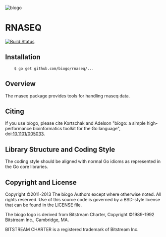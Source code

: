 ![bíogo](https://raw.githubusercontent.com/biogo/biogo/master/biogo.png)

# RNASEQ

[![Build Status](https://travis-ci.org/biogo/rnaseq.svg?branch=master)](https://travis-ci.org/biogo/rnaseq)

## Installation

        $ go get github.com/biogo/rnaseq/...

## Overview

The rnaseq package provides tools for handling rnaseq data.

## Citing

If you use bíogo, please cite Kortschak and Adelson "bíogo: a simple high-performance bioinformatics toolkit for the Go language", doi:[10.1101/005033](http://biorxiv.org/content/early/2014/05/12/005033).

## Library Structure and Coding Style

The coding style should be aligned with normal Go idioms as represented in the
Go core libraries.

## Copyright and License

Copyright ©2011-2013 The bíogo Authors except where otherwise noted. All rights
reserved. Use of this source code is governed by a BSD-style license that can be
found in the LICENSE file.

The bíogo logo is derived from Bitstream Charter, Copyright ©1989-1992
Bitstream Inc., Cambridge, MA.

BITSTREAM CHARTER is a registered trademark of Bitstream Inc.

